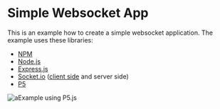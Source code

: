 ﻿
# Simple Websocket App

This is an example how to create a simple websocket application. The example uses these libraries:
-   [NPM](https://www.npmjs.com/get-npm)
-   [Node.js](https://nodejs.org/en/)    
-   [Express.js](https://expressjs.com/)    
-   [Socket.io](https://socket.io/) ([client side](https://github.com/socketio/socket.io-client) and server side)    
-   [P5](https://p5js.org/)

![aExample using P5.js](https://github.com/Crashnorun/Coding_Sketchbook/blob/master/P5/WebSocket_Example_01/Animations/Websockets_01_1.gif)
